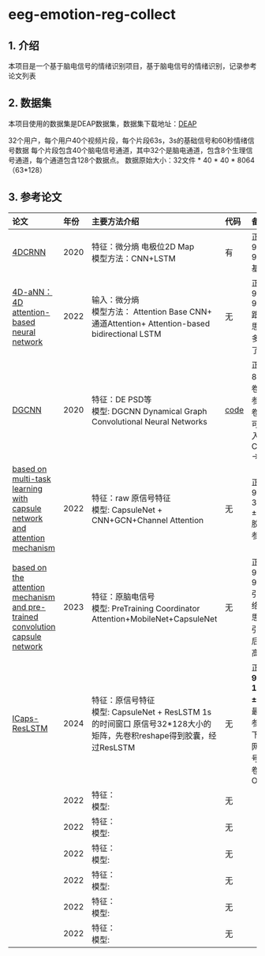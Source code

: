 # eeg-emotion-reg-collect


## 1. 介绍
本项目是一个基于脑电信号的情绪识别项目，基于脑电信号的情绪识别，记录参考论文列表

## 2. 数据集
本项目使用的数据集是DEAP数据集，数据集下载地址：[DEAP](http://www.eecs.qmul.ac.uk/mmv/datasets/deap/index.html)

32个用户，每个用户40个视频片段，每个片段63s，3s的基础信号和60秒情绪信号数据
每个片段包含40个脑电信号通道，其中32个是脑电通道，包含8个生理信号通道，每个通道包含128个数据点。
数据原始大小：32文件 *   40 * 40 * 8064（63*128）


## 3. 参考论文

| 论文                                                                                                                                                                                                                                  | 年份   | 主要方法介绍                                                                                    | 代码                                               | 备注                                                                           |
|:------------------------------------------------------------------------------------------------------------------------------------------------------------------------------------------------------------------------------------|:-----|:------------------------------------------------------------------------------------------|:-------------------------------------------------|:-----------------------------------------------------------------------------|
| [4DCRNN](https://link.springer.com/article/10.1007/s11571-020-09634-1)                                                                                                                                                              | 2020 | 特征：微分熵 电极位2D Map<br/>模型方法：CNN+LSTM<br/>                                                   | 有                                                | 正确率94.22±2.61   94.58±3.69基线论文                                               |
| [ 4D-aNN：4D attention-based neural network](https://link.springer.com/article/10.1007/s11571-021-09751-5)                                                                                                                           | 2022 | 输入：微分熵<br/>模型方法： Attention Base CNN+ 通道Attention+ Attention-based bidirectional LSTM      | 无                                                | 正确率96.90±1.65   97.39±1.75 <br/>跟基线论文思路一致<br/>多个位置加了Attention<br/>           |
| [DGCNN](https://ieeexplore.ieee.org/abstract/document/8320798)                                                                                                                                                                      | 2020 | 特征：DE PSD等<br/>模型: DGCNN      Dynamical Graph Convolutional Neural Networks               | [code](https://github.com/xueyunlong12589/DGCNN) | 正确率：86%   使用图卷积 <br/>参考一下图卷积实现   <br/>可以用多输入的方式CNN+GCN -> LSTM               |
| [based on multi-task learning with capsule network and attention mechanism](https://www.sciencedirect.com/science/article/pii/S0010482522000956?__cf_chl_tk=lP2C6_S_b5LgzNnRPOEx9gCuVXa17yQ3XiZT9z7rjzE-1709543095-0.0.1.1-1386)    | 2022 | 特征：raw 原信号特征<br/>模型: CapsuleNet + CNN+GCN+Channel Attention                               | 无                                                | 正确率：94.96 ± 3.60	95.54 ± 3.63<br/>胶囊网络的参考                                    |
| [based on the attention mechanism and pre-trained convolution capsule network](https://www.sciencedirect.com/science/article/pii/S0950705123001223?__cf_chl_tk=LTl.7rkCG_cLAKEYO4B8ON54y.5j1YN_e3iH3UYD7ek-1709792474-0.0.1.1-1386) | 2023 | 特征：原脑电信号<br/>模型:  PreTraining Coordinator Attention+MobileNet+CapsuleNet                  | 无                                                | 	正确率93.89%	95.04%<br/>引入胶囊网络，参考了思路。但是引入胶囊之后正确率不高                             |
| [ICaps-ResLSTM](https://www.sciencedirect.com/science/article/pii/S1746809423008558#b28)| 2024 | 特征：原信号特征<br/>模型: CapsuleNet + ResLSTM     1s的时间窗口 原信号32*128大小的矩阵，先卷积reshape得到胶囊，经过ResLSTM | 无        | 正确率：**98.06 ± 1.24	97.94 ± 1.32**   目前最高 到98了<br/>参考了一下，用胶囊网络加原信号的方式，卷积直接OOM |
| []()                                                                                                                                                                                                                                | 2022 | 特征：<br/>模型:                                                                               | 无                                                |                                                                              |
| []()                                                                                                                                                                                                                                | 2022 | 特征：<br/>模型:                                                                               | 无                                                |                                                                              |
| []()                                                                                                                                                                                                                                | 2022 | 特征：<br/>模型:                                                                               | 无                                                |                                                                              |
| []()                                                                                                                                                                                                                                | 2022 | 特征：<br/>模型:                                                                               | 无                                                |                                                                              |
| []()                                                                                                                                                                                                                                | 2022 | 特征：<br/>模型:                                                                               | 无                                                |                                                                              |
| []()                                                                                                                                                                                                                                | 2022 | 特征：<br/>模型:                                                                               | 无                                                |                                                                              |



